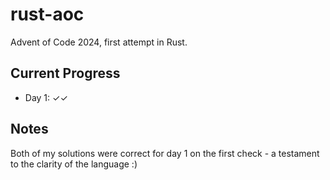 # rust-aoc

Advent of Code 2024, first attempt in Rust.

## Current Progress

- Day 1: ✓✓

## Notes

Both of my solutions were correct for day 1 on the first check - a testament
to the clarity of the language :)
